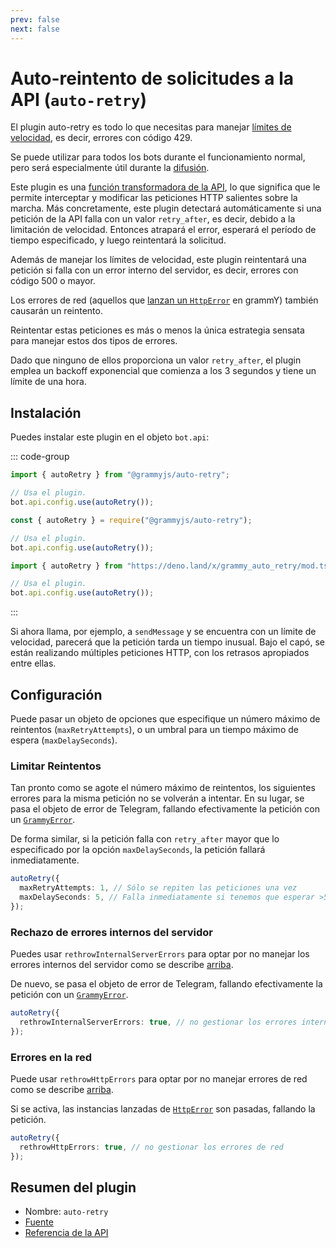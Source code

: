 ```yaml
---
prev: false
next: false
---
```


# Auto-reintento de solicitudes a la API (`auto-retry`)

El plugin auto-retry es todo lo que necesitas para manejar
[límites de velocidad](../advanced/flood), es decir, errores con código 429.

Se puede utilizar para todos los bots durante el funcionamiento normal, pero
será especialmente útil durante la
[difusión](../advanced/flood#como-difundir-mensajes).

Este plugin es una [función transformadora de la API](../advanced/transformers),
lo que significa que le permite interceptar y modificar las peticiones HTTP
salientes sobre la marcha. Más concretamente, este plugin detectará
automáticamente si una petición de la API falla con un valor `retry_after`, es
decir, debido a la limitación de velocidad. Entonces atrapará el error, esperará
el período de tiempo especificado, y luego reintentará la solicitud.

Además de manejar los límites de velocidad, este plugin reintentará una petición
si falla con un error interno del servidor, es decir, errores con código 500 o
mayor.

Los errores de red (aquellos que
[lanzan un `HttpError`](../guide/errors#el-objeto-httperror) en grammY) también
causarán un reintento.

Reintentar estas peticiones es más o menos la única estrategia sensata para
manejar estos dos tipos de errores.

Dado que ninguno de ellos proporciona un valor `retry_after`, el plugin emplea
un backoff exponencial que comienza a los 3 segundos y tiene un límite de una
hora.

## Instalación

Puedes instalar este plugin en el objeto `bot.api`:

::: code-group

```ts [TypeScript]
import { autoRetry } from "@grammyjs/auto-retry";

// Usa el plugin.
bot.api.config.use(autoRetry());
```

```js [JavaScript]
const { autoRetry } = require("@grammyjs/auto-retry");

// Usa el plugin.
bot.api.config.use(autoRetry());
```

```ts [Deno]
import { autoRetry } from "https://deno.land/x/grammy_auto_retry/mod.ts";

// Usa el plugin.
bot.api.config.use(autoRetry());
```

:::

Si ahora llama, por ejemplo, a `sendMessage` y se encuentra con un límite de
velocidad, parecerá que la petición tarda un tiempo inusual. Bajo el capó, se
están realizando múltiples peticiones HTTP, con los retrasos apropiados entre
ellas.

## Configuración

Puede pasar un objeto de opciones que especifique un número máximo de reintentos
(`maxRetryAttempts`), o un umbral para un tiempo máximo de espera
(`maxDelaySeconds`).

### Limitar Reintentos

Tan pronto como se agote el número máximo de reintentos, los siguientes errores
para la misma petición no se volverán a intentar. En su lugar, se pasa el objeto
de error de Telegram, fallando efectivamente la petición con un
[`GrammyError`](../guide/errors#el-objeto-grammyerror).

De forma similar, si la petición falla con `retry_after` mayor que lo
especificado por la opción `maxDelaySeconds`, la petición fallará
inmediatamente.

```ts
autoRetry({
  maxRetryAttempts: 1, // Sólo se repiten las peticiones una vez
  maxDelaySeconds: 5, // Falla inmediatamente si tenemos que esperar >5 segundos
});
```

### Rechazo de errores internos del servidor

Puedes usar `rethrowInternalServerErrors` para optar por no manejar los errores
internos del servidor como se describe
[arriba](#auto-reintento-de-solicitudes-a-la-api-auto-retry).

De nuevo, se pasa el objeto de error de Telegram, fallando efectivamente la
petición con un [`GrammyError`](../guide/errors#el-objeto-grammyerror).

```ts
autoRetry({
  rethrowInternalServerErrors: true, // no gestionar los errores internos del servidor
});
```

### Errores en la red

Puede usar `rethrowHttpErrors` para optar por no manejar errores de red como se
describe [arriba](#auto-reintento-de-solicitudes-a-la-api-auto-retry).

Si se activa, las instancias lanzadas de
[`HttpError`](../guide/errors#el-objeto-httperror) son pasadas, fallando la
petición.

```ts
autoRetry({
  rethrowHttpErrors: true, // no gestionar los errores de red
});
```

## Resumen del plugin

- Nombre: `auto-retry`
- [Fuente](https://github.com/grammyjs/auto-retry)
- [Referencia de la API](/ref/auto-retry/)
